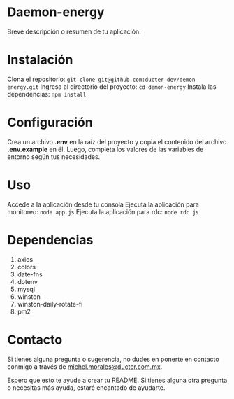 # Daemon-energy
Breve descripción o resumen de tu aplicación.

# Instalación
Clona el repositorio: `git clone git@github.com:ducter-dev/demon-energy.git`
Ingresa al directorio del proyecto: `cd demon-energy`
Instala las dependencias: `npm install`

# Configuración
Crea un archivo **.env** en la raíz del proyecto y copia el contenido del archivo **.env.example** en él. Luego, completa los valores de las variables de entorno según tus necesidades.

# Uso
Accede a la aplicación desde tu consola
Ejecuta la aplicación para monitoreo: `node app.js`
Ejecuta la aplicación para rdc: `node rdc.js`

# Dependencias
1. axios
1. colors
1. date-fns
1. dotenv
1. mysql
1. winston
1. winston-daily-rotate-fi
1. pm2

# Contacto
Si tienes alguna pregunta o sugerencia, no dudes en ponerte en contacto conmigo a través de michel.morales@ducter.com.mx.

Espero que esto te ayude a crear tu README. Si tienes alguna otra pregunta o necesitas más ayuda, estaré encantado de ayudarte.
